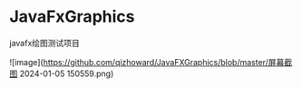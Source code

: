 # JavaFxGraphics

javafx绘图测试项目

![image](https://github.com/qizhoward/JavaFXGraphics/blob/master/屏幕截图 2024-01-05 150559.png)
